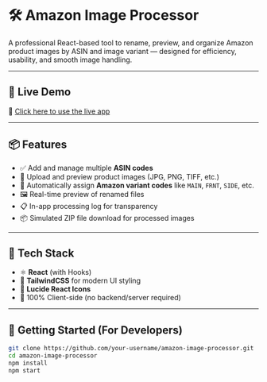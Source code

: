 # 🛠️ Amazon Image Processor

A professional React-based tool to rename, preview, and organize Amazon product images by ASIN and image variant — designed for efficiency, usability, and smooth image handling.

---

## 🚀 Live Demo

🔗 [Click here to use the live app](https://amazon-listing.vercel.app/)


---

## 📦 Features

- ✅ Add and manage multiple **ASIN codes**
- 📁 Upload and preview product images (JPG, PNG, TIFF, etc.)
- 🔀 Automatically assign **Amazon variant codes** like `MAIN`, `FRNT`, `SIDE`, etc.
- 🖼️ Real-time preview of renamed files
- 📋 In-app processing log for transparency
- 📦 Simulated ZIP file download for processed images

---

## 🧰 Tech Stack

- ⚛️ **React** (with Hooks)
- 🎨 **TailwindCSS** for modern UI styling
- 🧩 **Lucide React Icons**
- 🔐 100% Client-side (no backend/server required)

---

## 📁 Getting Started (For Developers)

```bash
git clone https://github.com/your-username/amazon-image-processor.git
cd amazon-image-processor
npm install
npm start
```

